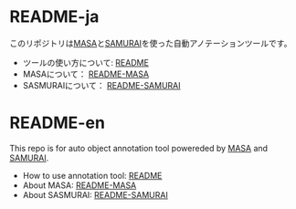 # README-ja

このリポジトリは[MASA](https://github.com/siyuanliii/masa/tree/main)と[SAMURAI](https://github.com/yangchris11/samurai)を使った自動アノテーションツールです。

- ツールの使い方について: [README](AutoAnnotationTool/README.md)
- MASAについて： [README-MASA](./README-MASA.md)
- SASMURAIについて： [README-SAMURAI](./README-SAMURAI.md)


# README-en

This repo is for auto object annotation tool powereded by [MASA](https://github.com/siyuanliii/masa/tree/main) and [SAMURAI](https://github.com/yangchris11/samurai).

- How to use annotation tool: [README](AutoAnnotationTool/README_en.md)
- About MASA: [README-MASA](./README-MASA.md)
- About SASMURAI: [README-SAMURAI](./README-SAMURAI.md)



